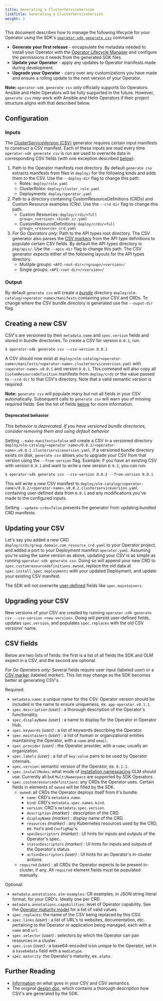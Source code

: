 ```yaml
---
title: Generating a ClusterServiceVersion
linkTitle: Generating a ClusterServiceVersion
weight: 3
---
```


This document describes how to manage the following lifecycle for your Operator using the SDK's [`operator-sdk generate csv`][generate-csv-cli] command:

- **Generate your first release** - encapsulate the metadata needed to install your Operator with the [Operator Lifecycle Manager][olm] and configure the permissions it needs from the generated SDK files.
- **Update your Operator** - apply any updates to Operator manifests made during development.
- **Upgrade your Operator** - carry over any customizations you have made and ensure a rolling update to the next version of your Operator.

**Note:** `operator-sdk generate csv` only officially supports Go Operators. Ansible and Helm Operators will be fully supported in the future. However, `generate csv` _may_ work with Ansible and Helm Operators if their project structure aligns with that described below.

## Configuration

### Inputs

The [ClusterServiceVersion (CSV)][doc-csv] generator requires certain input
manifests to construct a CSV manifest. Each of these inputs are read every time
`operator-sdk generate csv` is run are used to overwrite data in corresponding
CSV fields (with one exception described [below](#csv-fields)).

1. Path to the Operator manifests root directory. By default `generate csv`
extracts manifests from files in `deploy/` for the following kinds and adds
them to the CSV. Use the `--deploy-dir` flag to change this path.
    * Roles: `deploy/role.yaml`
    * ClusterRoles: `deploy/cluster_role.yaml`
    * Deployments: `deploy/operator.yaml`
1. Path to a directory containing CustomResourceDefinitions (CRDs) and Custom Resource examples (CRs).
Use the `--crd-dir` flag to change this path.
    * Custom Resources: `deploy/crds/<full group>_<version>_<kind>_cr.yaml`
    * CustomResourceDefinitions: `deploy/crds/<full group>_<resource>_crd.yaml`
1. _For Go Operators only:_ Path to the API types root directory. The CSV generator
also parses the [CSV markers][csv-markers] from the API type definitions
to populate certain CSV fields. By default the API types directory is `pkg/apis/`.
Use the `--apis-dir` flag to change this path. The CSV generator expects either
of the following layouts for the API types directory.
    * Mulitple groups: `<API-root-dir>/<group>/<version>/`
    * Single groups: `<API-root-dir>/<version>/`

### Output

By default `generate csv` will create a [*bundle*][doc-bundle] directory
`deploy/olm-catalog/<operator-name>/manifests` containing your CSV and CRDs.
To change where the CSV bundle directory is generated use the `--ouput-dir` flag.

## Creating a new CSV

CSV's are versioned by their `metadata.name` and `spec.version` fields and stored
in bundle directories. To create a CSV for version `0.0.1`, run:

```console
$ operator-sdk generate csv --csv-version 0.0.1
```

A CSV should now exist at `deploy/olm-catalog/<operator-name>/manifests/<operator-name>.clusterserviceversion.yaml`
with `<operator-name>.v0.0.1` and version `0.0.1`. This command will also copy all `CustomResourceDefinition`
manifests from `deploy/crds` or the value passed to `--crd-dir` to that CSV's directory.
Note that a valid semantic version is required.

**Note:** `generate csv` will populate many but not all fields in your CSV
automatically. Subsequent calls to `generate csv` will warn you of missing
required fields. See the list of fields [below](#csv-fields) for more information.

#### Deprecated behavior

_This behavior is deprecated. If you have versioned bundle directories, consider
removing them and using default behavior_

Setting `--make-manifests=false` will create a CSV in a versioned directory
`deploy/olm-catalog/<operator-name>/0.0.1/<operator-name>.v0.0.1.clusterserviceversion.yaml`,
If a versioned bundle directory exists on disk, `generate csv` allows you to
upgrade your CSV from that version using the `--from-version` flag. Example: if you
have an existing CSV with version `0.0.1` and want to write a new version `0.0.2`, you can run:

```console
$ operator-sdk generate csv --csv-version 0.0.2 --from-version 0.0.1
```

This will write a new CSV manifest to `deploy/olm-catalog/<operator-name>/0.0.2/<operator-name>.v0.0.2.clusterserviceversion.yaml`
containing user-defined data from `0.0.1` and any modifications you've made to
the configured inputs.

Setting `--update-crds=false` prevents the generator from updating bundled CRD manifests.

## Updating your CSV

Let's say you added a new CRD `deploy/crds/group.domain.com_resource_crd.yaml`
to your Operator project, and added a port to your Deployment manifest `operator.yaml`.
Assuming you're using the same version as above, updating your CSV is as simple
as running `operator-sdk generate csv`. Doing so will append your new CRD to
`spec.customresourcedefinitions.owned`, replace the old data at `spec.install.spec.deployments`
with your updated Deployment, and update your existing CSV manifest.

The SDK will not overwrite [user-defined](#csv-fields) fields like `spec.maintainers`.

## Upgrading your CSV

New versions of your CSV are created by running `operator-sdk generate csv --csv-version <new-version>`.
Doing will persist user-defined fields, updates `spec.version`,
and populates `spec.replaces` with the old CSV versions' name.

## CSV fields

Below are two lists of fields: the first is a list of all fields the SDK and OLM expect in a CSV, and the second are optional.

_For Go Operators only:_ Several fields require user input (labeled _user_) or a [CSV marker][csv-markers] (labeled _marker_). This list may change as the SDK becomes better at generating CSV's.

Required:

* `metadata.name`: a *unique* name for this CSV. Operator version should be included in the name to ensure uniqueness, ex. `app-operator.v0.1.1`.
* `spec.description` _(user)_ : a thorough description of the Operator's functionality.
* `spec.displayName` _(user)_ : a name to display for the Operator in Operator Hub.
* `spec.keywords` _(user)_ : a list of keywords describing the Operator.
* `spec.maintainers` _(user)_ : a list of human or organizational entities maintaining the Operator, with a `name` and `email`.
* `spec.provider` _(user)_ : the Operator provider, with a `name`; usually an organization.
* `spec.labels` _(user)_ : a list of `key:value` pairs to be used by Operator internals.
* `spec.version`: semantic version of the Operator, ex. `0.1.1`.
* `spec.installModes`: what mode of [installation namespacing][install-modes] OLM should use. Currently all but `MultiNamespace` are supported by SDK Operators.
* `spec.customresourcedefinitions`: any CRDs the Operator uses. Certain fields in elements of `owned` will be filled by the SDK.
    * `owned`: all CRDs the Operator deploys itself from it's bundle.
        * `name`: CRD's `metadata.name`.
        * `kind`: CRD's `metadata.spec.names.kind`.
        * `version`: CRD's `metadata.spec.version`.
        * `description` _(marker)_ : description of the CRD.
        * `displayName` _(marker)_ : display name of the CRD.
        * `resources` _(marker)_ : any Kubernetes resources used by the CRD, ex. `Pod`'s and `ConfigMap`'s.
        * `specDescriptors` _(marker)_ : UI hints for inputs and outputs of the Operator's spec.
        * `statusDescriptors` _(marker)_ : UI hints for inputs and outputs of the Operator's status.
        * `actionDescriptors` _(user)_ : UI hints for an Operator's in-cluster actions.
    * `required` _(user)_ : all CRDs the Operator expects to be present in-cluster, if any. All `required` element fields must be populated manually.

Optional:

* `metadata.annotations.alm-examples`: CR examples, in JSON string literal format, for your CRD's. Ideally one per CRD.
* `metadata.annotations.capabilities`: level of Operator capability. See the [Operator maturity model][olm-capabilities] for a list of valid values.
* `spec.replaces`: the name of the CSV being replaced by this CSV.
* `spec.links` _(user)_ : a list of URL's to websites, documentation, etc. pertaining to the Operator or application being managed, each with a `name` and `url`.
* `spec.selector` _(user)_ : selectors by which the Operator can pair resources in a cluster.
* `spec.icon` _(user)_ : a base64-encoded icon unique to the Operator, set in a `base64data` field with a `mediatype`.
* `spec.maturity`: the Operator's maturity, ex. `alpha`.

## Further Reading

* [Information][doc-csv] on what goes in your CSV and CSV semantics.
* The original [design doc][doc-csv-design], which contains a thorough description how CSV's are generated by the SDK.

[doc-csv]:https://github.com/operator-framework/operator-lifecycle-manager/blob/4197455/Documentation/design/building-your-csv.md
[olm]:https://github.com/operator-framework/operator-lifecycle-manager
[generate-csv-cli]:/docs/cli/operator-sdk_generate_csv
[doc-csv-design]:https://github.com/operator-framework/operator-sdk/blob/master/doc/design/milestone-0.2.0/csv-generation.md
[doc-bundle]:https://github.com/operator-framework/operator-registry/blob/6893d19/README.md#manifest-format
[install-modes]:https://github.com/operator-framework/operator-lifecycle-manager/blob/4197455/Documentation/design/building-your-csv.md#operator-metadata
[olm-capabilities]:https://github.com/operator-framework/operator-sdk/blob/master/doc/images/operator-capability-level.png
[csv-markers]:/docs/golang/references/markers
